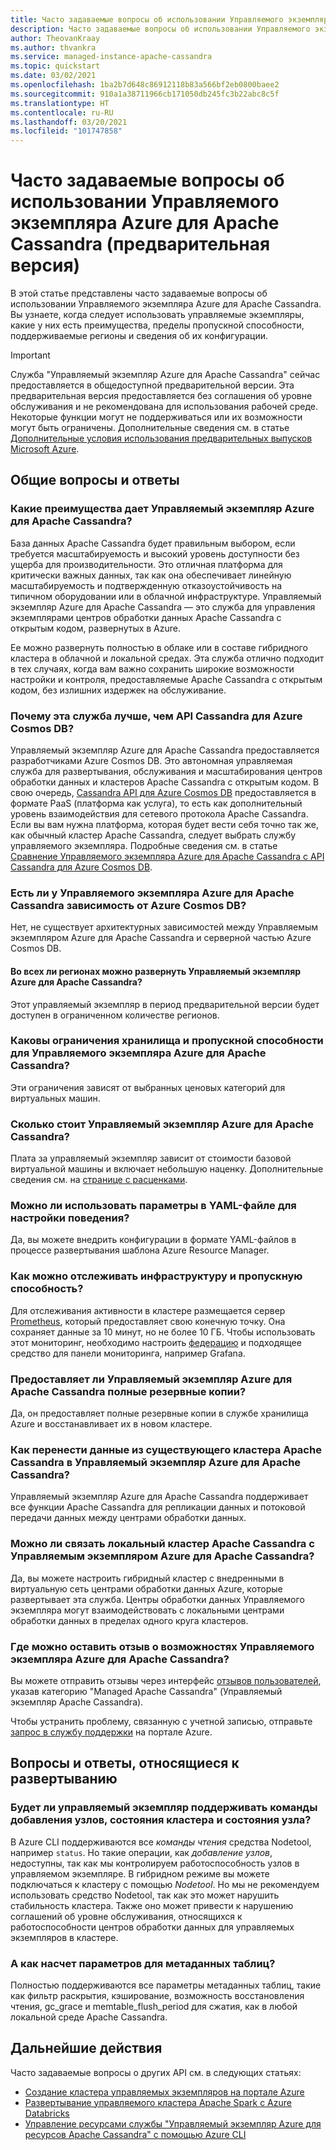 ```yaml
---
title: Часто задаваемые вопросы об использовании Управляемого экземпляра Azure для Apache Cassandra на портале Azure
description: Часто задаваемые вопросы об использовании Управляемого экземпляра Azure для Apache Cassandra. В этой статье описано, когда следует использовать управляемые экземпляры, какие преимущества они предоставляют, пределы их пропускной способности, поддерживаемые регионы и другие сведения о конфигурации.
author: TheovanKraay
ms.author: thvankra
ms.service: managed-instance-apache-cassandra
ms.topic: quickstart
ms.date: 03/02/2021
ms.openlocfilehash: 1ba2b7d648c86912118b83a566bf2eb0800baee2
ms.sourcegitcommit: 910a1a38711966cb171050db245fc3b22abc8c5f
ms.translationtype: HT
ms.contentlocale: ru-RU
ms.lasthandoff: 03/20/2021
ms.locfileid: "101747858"
---
```

# <a name="frequently-asked-questions-about-azure-managed-instance-for-apache-cassandra-preview"></a>Часто задаваемые вопросы об использовании Управляемого экземпляра Azure для Apache Cassandra (предварительная версия)

В этой статье представлены часто задаваемые вопросы об использовании Управляемого экземпляра Azure для Apache Cassandra. Вы узнаете, когда следует использовать управляемые экземпляры, какие у них есть преимущества, пределы пропускной способности, поддерживаемые регионы и сведения об их конфигурации.

> [!IMPORTANT]
> Служба "Управляемый экземпляр Azure для Apache Cassandra" сейчас предоставляется в общедоступной предварительной версии.
> Эта предварительная версия предоставляется без соглашения об уровне обслуживания и не рекомендована для использования рабочей среде. Некоторые функции могут не поддерживаться или их возможности могут быть ограничены.
> Дополнительные сведения см. в статье [Дополнительные условия использования предварительных выпусков Microsoft Azure](https://azure.microsoft.com/support/legal/preview-supplemental-terms/).

## <a name="general-faq"></a>Общие вопросы и ответы

### <a name="what-are-the-benefits-azure-managed-instance-for-apache-cassandra"></a>Какие преимущества дает Управляемый экземпляр Azure для Apache Cassandra?

База данных Apache Cassandra будет правильным выбором, если требуется масштабируемость и высокий уровень доступности без ущерба для производительности. Это отличная платформа для критически важных данных, так как она обеспечивает линейную масштабируемость и подтвержденную отказоустойчивость на типичном оборудовании или в облачной инфраструктуре. Управляемый экземпляр Azure для Apache Cassandra — это служба для управления экземплярами центров обработки данных Apache Cassandra с открытым кодом, развернутых в Azure.

Ее можно развернуть полностью в облаке или в составе гибридного кластера в облачной и локальной средах. Эта служба отлично подходит в тех случаях, когда вам важно сохранить широкие возможности настройки и контроля, предоставляемые Apache Cassandra с открытым кодом, без излишних издержек на обслуживание.

### <a name="why-should-i-use-this-service-instead-of-azure-cosmos-db-cassandra-api"></a>Почему эта служба лучше, чем API Cassandra для Azure Cosmos DB?

Управляемый экземпляр Azure для Apache Cassandra предоставляется разработчиками Azure Cosmos DB. Это автономная управляемая служба для развертывания, обслуживания и масштабирования центров обработки данных и кластеров Apache Cassandra с открытым кодом. В свою очередь, [Cassandra API для Azure Cosmos DB](../cosmos-db/cassandra-introduction.md) предоставляется в формате PaaS (платформа как услуга), то есть как дополнительный уровень взаимодействия для сетевого протокола Apache Cassandra. Если вы вам нужна платформа, которая будет вести себя точно так же, как обычный кластер Apache Cassandra, следует выбрать службу управляемого экземпляра. Подробные сведения см. в статье [Сравнение Управляемого экземпляра Azure для Apache Cassandra с API Cassandra для Azure Cosmos DB](compare-cosmosdb-managed-instance.md).

### <a name="is-azure-managed-instance-for-apache-cassandra-dependent-on-azure-cosmos-db"></a>Есть ли у Управляемого экземпляра Azure для Apache Cassandra зависимость от Azure Cosmos DB?

Нет, не существует архитектурных зависимостей между Управляемым экземпляром Azure для Apache Cassandra и серверной частью Azure Cosmos DB. 

#### <a name="can-i-deploy-azure-managed-instance-for-apache-cassandra-in-any-region"></a>Во всех ли регионах можно развернуть Управляемый экземпляр Azure для Apache Cassandra?

Этот управляемый экземпляр в период предварительной версии будет доступен в ограниченном количестве регионов.

### <a name="what-are-the-storage-and-throughput-limits-of-azure-managed-instance-for-apache-cassandra"></a>Каковы ограничения хранилища и пропускной способности для Управляемого экземпляра Azure для Apache Cassandra?

Эти ограничения зависят от выбранных ценовых категорий для виртуальных машин.

### <a name="what-is-the-cost-of-azure-managed-instance-for-apache-cassandra"></a>Сколько стоит Управляемый экземпляр Azure для Apache Cassandra?

Плата за управляемый экземпляр зависит от стоимости базовой виртуальной машины и включает небольшую наценку. Дополнительные сведения см. на [странице с расценками](https://azure.microsoft.com/pricing/details/managed-instance-apache-cassandra/).

### <a name="can-i-use-yaml-file-settings-to-configure-behavior"></a>Можно ли использовать параметры в YAML-файле для настройки поведения?

Да, вы можете внедрить конфигурации в формате YAML-файлов в процессе развертывания шаблона Azure Resource Manager.

### <a name="how-can-i-monitor-infrastructure-along-with-throughput"></a>Как можно отслеживать инфраструктуру и пропускную способность?

Для отслеживания активности в кластере размещается сервер [Prometheus](https://prometheus.io/docs/introduction/overview/), который предоставляет свою конечную точку. Она сохраняет данные за 10 минут, но не более 10 ГБ. Чтобы использовать этот мониторинг, необходимо настроить [федерацию](https://prometheus.io/docs/prometheus/latest/federation/) и подходящее средство для панели мониторинга, например Grafana.

### <a name="does-azure-managed-instance-for-apache-cassandra-provide-full-backups"></a>Предоставляет ли Управляемый экземпляр Azure для Apache Cassandra полные резервные копии?

Да, он предоставляет полные резервные копии в службе хранилища Azure и восстанавливает их в новом кластере.

### <a name="how-can-i-migrate-data-from-my-existing-apache-cassandra-cluster-to-azure-managed-instance-for-apache-cassandra"></a>Как перенести данные из существующего кластера Apache Cassandra в Управляемый экземпляр Azure для Apache Cassandra?

Управляемый экземпляр Azure для Apache Cassandra поддерживает все функции Apache Cassandra для репликации данных и потоковой передачи данных между центрами обработки данных.

### <a name="can-i-pair-an-on-premises-apache-cassandra-cluster-with-the-azure-managed-instance-for-apache-cassandra"></a>Можно ли связать локальный кластер Apache Cassandra с Управляемым экземпляром Azure для Apache Cassandra?

Да, вы можете настроить гибридный кластер с внедренными в виртуальную сеть центрами обработки данных Azure, которые развертывает эта служба. Центры обработки данных Управляемого экземпляра могут взаимодействовать с локальными центрами обработки данных в пределах одного круга кластеров.

### <a name="where-can-i-give-feedback-on-azure-managed-instance-for-apache-cassandra-features"></a>Где можно оставить отзыв о возможностях Управляемого экземпляра Azure для Apache Cassandra?

Вы можете отправить отзывы через интерфейс [отзывов пользователей](https://feedback.azure.com/forums/263030-azure-cosmos-db?category_id=398548), указав категорию "Managed Apache Cassandra" (Управляемый экземпляр Apache Cassandra).

Чтобы устранить проблему, связанную с учетной записью, отправьте [запрос в службу поддержки](https://ms.portal.azure.com/#blade/Microsoft_Azure_Support/HelpAndSupportBlade/newsupportrequest) на портале Azure.

## <a name="deployment-specific-faq"></a>Вопросы и ответы, относящиеся к развертыванию

### <a name="will-the-managed-instance-support-node-addition-cluster-status-and-node-status-commands"></a>Будет ли управляемый экземпляр поддерживать команды добавления узлов, состояния кластера и состояния узла?

В Azure CLI поддерживаются все *команды чтения* средства Nodetool, например `status`. Но такие операции, как *добавление узлов*, недоступны, так как мы контролируем работоспособность узлов в управляемом экземпляре. В гибридном режиме вы можете подключаться к кластеру с помощью *Nodetool*. Но мы не рекомендуем использовать средство Nodetool, так как это может нарушить стабильность кластера. Также оно может привести к нарушению соглашений об уровне обслуживания, относящихся к работоспособности центров обработки данных для управляемых экземпляров в кластере.

### <a name="what-happens-with-various-settings-for-table-metadata"></a>А как насчет параметров для метаданных таблиц?

Полностью поддерживаются все параметры метаданных таблиц, такие как фильтр раскрытия, кэширование, возможность восстановления чтения, gc_grace и memtable_flush_period для сжатия, как в любой локальной среде Apache Cassandra.

## <a name="next-steps"></a>Дальнейшие действия

Часто задаваемые вопросы о других API см. в следующих статьях:

* [Создание кластера управляемых экземпляров на портале Azure](create-cluster-portal.md)
* [Развертывание управляемого кластера Apache Spark с Azure Databricks](deploy-cluster-databricks.md)
* [Управление ресурсами службы "Управляемый экземпляр Azure для ресурсов Apache Cassandra" с помощью Azure CLI](manage-resources-cli.md)